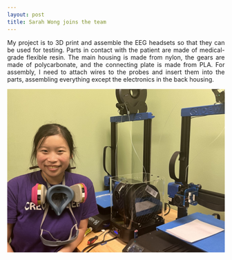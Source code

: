 ```yaml
---
layout: post
title: Sarah Wong joins the team
---
```


<p align="justify"> My project is to 3D print and assemble the EEG headsets so that they can be used for testing. Parts in contact with the patient are made of medical-grade flexible resin. The main housing is made from nylon, the gears are made of polycarbonate, and the connecting plate is made from PLA. For assembly, I need to attach wires to the probes and insert them into the parts, assembling everything except the electronics in the back housing. </p>

<div style="text-align:center"><img src="/photos/sarah_wong_join.jpg" width="600" /></div>
